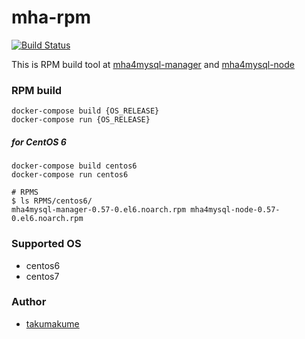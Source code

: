 # mha-rpm

[![Build Status](https://travis-ci.org/takumakume/mha-rpm.svg?branch=master)](https://travis-ci.org/takumakume/mha-rpm)


This is RPM build tool at [mha4mysql-manager](https://github.com/yoshinorim/mha4mysql-manager) and [mha4mysql-node](https://github.com/yoshinorim/mha4mysql-node)

### RPM build

```shell
docker-compose build {OS_RELEASE}
docker-compose run {OS_RELEASE}
```

##### for CentOS 6

```shell
docker-compose build centos6
docker-compose run centos6

# RPMS
$ ls RPMS/centos6/
mha4mysql-manager-0.57-0.el6.noarch.rpm mha4mysql-node-0.57-0.el6.noarch.rpm
```

### Supported OS

- centos6
- centos7

### Author

- [takumakume](https://twitter.com/takumakume)
